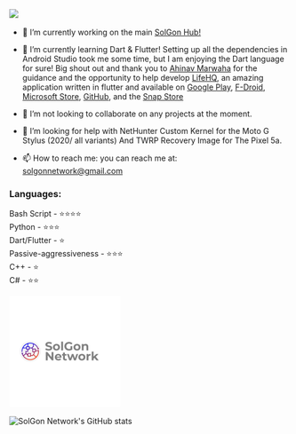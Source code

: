 
 <a href="https://wigle.net">
<img border="0" src="https://wigle.net/bi/kbvz0mY6m6yqebIJ9XMMIg.png">
</a> <br>

- 🔭 I’m currently working on the main [SolGon Hub!](https://solgon.online)

- 🌱 I’m currently learning Dart & Flutter! Setting up all the dependencies in Android Studio took me some time, but I am enjoying the Dart language for sure! Big shout out and thank you to [Ahinav Marwaha](https://github.com/abhinavmarwaha) for the guidance and the opportunity to help develop [LifeHQ](https://github.com/abhinavmarwaha/LifeHQ), an amazing application written in flutter and available on [Google Play](https://play.google.com/store/apps/details?id=com.abhinavmarwaha.lifehq), [F-Droid](https://f-droid.org/en/packages/com.abhinavmarwaha.lifehq/), [Microsoft Store](https://github.com/abhinavmarwaha/LifeHQ/releases/download/v0.7.0/lifehq.msix), [GitHub](https://github.com/abhinavmarwaha/lifehq/releases/latest), and the [Snap Store](https://snapcraft.io/lifehq)

- 👯 I’m not looking to collaborate on any projects at the moment.
 
- 🤔 I’m looking for help with NetHunter Custom Kernel for the Moto G Stylus (2020/ all variants) And TWRP Recovery Image for The Pixel 5a.


- 📫 How to reach me: you can reach me at:<br>
<solgonnetwork@gmail.com><br>


### **Languages:** 

Bash Script - ⭐⭐⭐⭐<br>
Python - ⭐⭐⭐<br>
Dart/Flutter - ⭐<br>
Passive-aggressiveness - ⭐⭐⭐<br>
C++ - ⭐<br>
C# - ⭐⭐<br>

![SolGon Network](https://github.com/solgon-network/The-KESP-Project/blob/main/solgonnetworklogo.png)


![SolGon Network's GitHub stats](https://github-readme-stats.vercel.app/api?username=solgon-network&show_icons=true&theme=dark)

